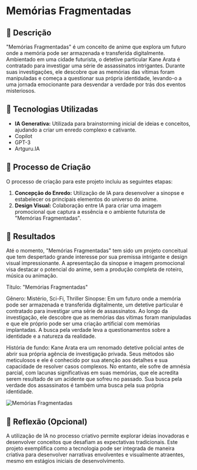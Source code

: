 

# Memórias Fragmentadas

## 📒 Descrição
"Memórias Fragmentadas" é um conceito de anime que explora um futuro onde a memória pode ser armazenada e transferida digitalmente. Ambientado em uma cidade futurista, o detetive particular Kane Arata é contratado para investigar uma série de assassinatos intrigantes. Durante suas investigações, ele descobre que as memórias das vítimas foram manipuladas e começa a questionar sua própria identidade, levando-o a uma jornada emocionante para desvendar a verdade por trás dos eventos misteriosos.

## 🤖 Tecnologias Utilizadas
- **IA Generativa:** Utilizada para brainstorming inicial de ideias e conceitos, ajudando a criar um enredo complexo e cativante.
- Copilot
- GPT-3
- Artguru.IA 

## 🧐 Processo de Criação
O processo de criação para este projeto incluiu as seguintes etapas:
1. **Concepção do Enredo:** Utilização de IA para desenvolver a sinopse e estabelecer os principais elementos do universo do anime.
2. **Design Visual:** Colaboração entre IA para criar uma imagem promocional que captura a essência e o ambiente futurista de "Memórias Fragmentadas".

## 🚀 Resultados
Até o momento, "Memórias Fragmentadas" tem sido um projeto conceitual que tem despertado grande interesse por sua premissa intrigante e design visual impressionante. A apresentação da sinopse e imagem promocional visa destacar o potencial do anime, sem a produção completa de roteiro, música ou animação.

Título: "Memórias Fragmentadas"

Gênero: Mistério, Sci-Fi, Thriller
Sinopse: Em um futuro onde a memória pode ser armazenada e transferida digitalmente, um detetive particular é contratado para investigar uma série de assassinatos. Ao longo da investigação, ele descobre que as memórias das vítimas foram manipuladas e que ele próprio pode ser uma criação artificial com memórias implantadas. A busca pela verdade leva a questionamentos sobre a identidade e a natureza da realidade.

História de fundo: Kane Arata era um renomado detetive policial antes de abrir sua própria agência de investigação privada. Seus métodos são meticulosos e ele é conhecido por sua atenção aos detalhes e sua capacidade de resolver casos complexos. No entanto, ele sofre de amnésia parcial, com lacunas significativas em suas memórias, que ele acredita serem resultado de um acidente que sofreu no passado. Sua busca pela verdade dos assassinatos é também uma busca pela sua própria identidade.

![Memórias Fragmentadas](https://www.bing.com/images/create/a-cidade-futurista-com-kane-arata-em-um-beco-c3a0-noi/1-66944550d8ff4e82a9efeb3fbaeb5d86?id=28FVD2VezpDBGbn5Yv3m5g.CllLf4A%2FbNekmqjhEg9khA&view=detailv2&idpp=genimg&idpclose=1&thid=OIG3.4mz4M6BgM_hBgnXTbIOK&form=SYDBIC)



## 💭 Reflexão (Opcional)
A utilização de IA no processo criativo permite explorar ideias inovadoras e desenvolver conceitos que desafiam as expectativas tradicionais. Este projeto exemplifica como a tecnologia pode ser integrada de maneira criativa para desenvolver narrativas envolventes e visualmente atraentes, mesmo em estágios iniciais de desenvolvimento.